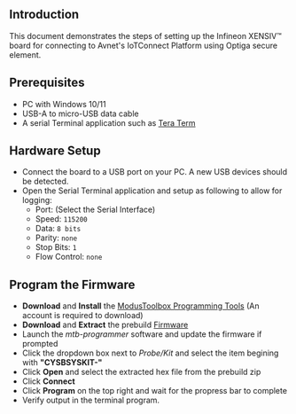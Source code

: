 ## Introduction

This document demonstrates the steps of setting up the Infineon XENSIV&trade; board
for connecting to Avnet's IoTConnect Platform using Optiga secure element.

## Prerequisites
* PC with Windows 10/11
* USB-A to micro-USB data cable
* A serial Terminal application such as [Tera Term](https://ttssh2.osdn.jp/index.html.en)

## Hardware Setup

* Connect the board to a USB port on your PC.  A new USB devices should be detected.
* Open the Serial Terminal application and setup as following to allow for logging:
  * Port: (Select the Serial Interface)
  * Speed: `115200`
  * Data: `8 bits`
  * Parity: `none`
  * Stop Bits: `1`
  * Flow Control: `none` 

## Program the Firmware

* **Download** and **Install** the [ModusToolbox Programming Tools](https://softwaretools.infineon.com/tools/com.ifx.tb.tool.modustoolboxprogtools) (An account is required to download)
* **Download** and **Extract** the prebuild [Firmware](https://saleshosted.z13.web.core.windows.net/sdk/infineon/iotc-xensiv-demo-101623.zip)
* Launch the *mtb-programmer* software and update the firmware if prompted
* Click the dropdown box next to *Probe/Kit* and select the item begining with **"CYSBSYSKIT-"**
* Click **Open** and select the extracted hex file from the prebuild zip
* Click **Connect**
* Click **Program** on the top right and wait for the propress bar to complete
* Verify output in the terminal program.
